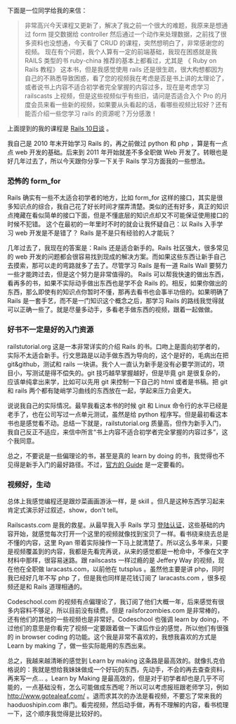 下面是一位同学给我的来信：

>非常高兴今天课程又更新了，解决了我之前一个很大的难题，我原来是想通过 form 提交数据给 controller 然后通过一个动作来处理数据，之前找了很多资料也没想通，今天看了 CRUD 的课程，突然想明白了，非常感谢您的视频。
现在有个问题，我个人算有一定的前端基础，我现在困惑就是我 RAILS 类型的书 ruby-china 推荐的基本上都看过，尤其是 《 Ruby on Rails 教程》 这本书，但是我感觉使用 rails 还是很生疏，很大构想都因为自己的不熟悉导致困惑，看了您的视频我在考虑是否是书上讲的太理论了，或者说书上内容不适合初学者完全掌握的内容过多，现在是考虑学习 railscasts 上视频，但是这些视频似乎有些旧，请问是否适合入个 Pro 的月度会员来看一些新的视频，如果要从头看起的话，看哪些视频比较好？还有能否介绍一些您学习 rails 的资源呢？万分感激！‍

上面提到的我的课程是 [Rails 10日谈](http://haoqicat.com/happypeter/rails10-ri-tan) 。

我自己是 2010 年末开始学习 Rails 的，再之前做过 python 和 php ，算是有一点点 web 开发的基础。后来到 2011 年开始就差不多全职做 Web 开发了。转眼也是好几年过去了，所以今天跟你分享一下关于 Rails 学习方面我的一些想法。

### 恐怖的 form_for

Rails 确实有一些不太适合初学者的地方，比如 form_for 这样的接口，其实是很多知识点的综合，我自己花了好长时间才摆弄清楚。类似的还有好多，真正的知识点掩藏在看似简单的接口下面，但是不懂底层的知识点却又不可能保证使用接口的时候不犯错。
这个在最初的一年里时不时的就会让我怀疑自己：以 Rails 入手学习 web 开发是不是错了？ Rails 是不是只有经验的人才能玩？

几年过去了，我现在的答案是：Rails 还是适合新手的。Rails 社区强大，很多常见的 web 开发的问题都会很容易找到现成的解决方案。而如果这些东西让新手自己去摸索，那可以走的弯路就多了去了。尽管学习 Rails 是有一道 Rails Wall 要努力一些才能跨过去，但是这个努力是非常值得的。 Rails 可以帮我快速的做出东西，看再多的书，如果不实际动手做出东西也是学不会 Rails 的。相反，如果你做出的东西，那么即使有的知识点你暂时不懂，那再去看书也会事半功倍的。如果明确了 Rails 是一套手艺，而不是一门知识这个概念之后，那学习 Rails 的路线我觉得就可以正确一些了。就是尽量多动手，多看老手做东西的视频，跟着一起做做。

### 好书不一定是好的入门资源

railstutorial.org 这是一本非常详实的介绍 Rails 的书。口吻上是面向初学者的，实际不太适合新手。行文思路是以动手做东西为导向的，这个是好的，毛病出在把 git&github，测试和 rails 一块讲。我个人一直认为新手是没有必要学测试的，项目小，写测试是得不偿失的。git 技巧越早掌握越好，但是毕竟 git 是很复杂的，应该单纯拿出来学，比如可以先用 git 来控制一下自己的 html 或者是书稿。把 git 和 rails 两个都有陡峭学习曲线的东西放在一起，学起来压力会更大。

说说我自己的实际情况。最早我看这本书的时候 git 和 Linux 命令行的水平已经是老手了，也在公司写过一点单元测试，虽然是给 python 程序写。但是最初看这本书也是感觉看不动。总结一下就是，railstutorial.org 质量高，但作为新手入门，我自己反正不适应，来信中所言“书上内容不适合初学者完全掌握的内容过多”，这个我同意。

总之，不要说是一些偏理论的书，甚至是真的 learn by doing 的书，我觉得也不见得是新手入门的最好路径。不过，[官方的 Guide](http://guides.rubyonrails.org/) 是一定要看的。

### 视频好，生动
总体上我感觉编程还是跟炒菜画画游泳一样，是 skill 。但凡是这种东西学习起来肯定式演示好过叙述，show，don't tell。

Railscasts.com 是我的救星。从最早我入手 Rails 学习 [登陆认证](http://railscasts.com/episodes/250-authentication-from-scratch-revised)，这些基础的内容开始，就感觉每次打开一个这里的视频就像找到宝贝了一样。看书绕来绕去总是不懂的内容，这里 Ryan 带着实际操作一下马上就清楚了。所以这么多年来，只要是视频覆盖到的内容，我都是先看完再说，从来的感觉都是一枪命中，不像在文字材料中那样，很容易迷路。跟 railscasts 一样过瘾的是 Jeffery Way 的视频，现在他在全职做 laracasts.com，以前他在 tutsplus 。虽然他主要是讲 php，同时我已经好几年不写 php 了，但是我也同样是花钱订阅了 laracasts.com ，很多视频还是和 Rails 道理相通的。

Codeschool.com 的视频有点偏理论了，我订阅了他们大概一年，后来感觉有很多内容料不够足，所以目前没有续费。但是 railsforzombies.com 是非常棒的，还有他们的其他的一些视频也是非常好。Codeschool 也强调 learn by doing，不过他们的意思是你看完了视频一定要跟着做一下课后作业的感觉，所以他们有很强的 in browser coding 的功能。这个我是非常不喜欢的，我想我喜欢的方式是 Learn by making 了，做一些实际能用的东西出来。

总之，我越来越清晰的感觉到 Learn by making 这条路是最高效的。就像扎克伯格说的：我就是想给我妹妹做成一个好玩的东西，先动手，不会的再去查查资料，再来写一点... 。Learn by Making 是最高效的，但是对于初学者却也是几乎不可能的，一点基础没有，怎么可能做成东西呢？所以可以考虑报班跟老师学习，例如 http://www.gotealeaf.com/ 。退而求其次的办法是看视频，不要忘了常来我的 haoduoshipin.com 串门。看完视频，然后动手做，再有不理解的内容，看书梳理一下，这个顺序我觉得是比较好的。